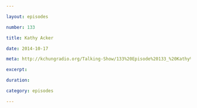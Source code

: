 ```yaml
---

layout: episodes

number: 133

title: Kathy Acker

date: 2014-10-17

meta: http://kchungradio.org/Talking-Show/133%20Episode%20133_%20Kathy%20Acker.mp3

excerpt: 

duration: 

category: episodes

---
```


